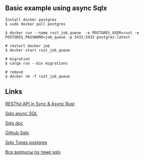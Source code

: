 
## Basic example using async Sqlx

```shell
Install docker postgres
$ sudo docker pull postgres

$ docker run --name rust_job_queue  -e POSTGRES_USER=rust -e POSTGRES_PASSWORD=job_queue -p 5432:5432 postgres:latest
```

```shell
# restart docker job
$ docker start rust_job_queue

# migration
$ cargo run --bin migrations

# remove
$ docker rm -f rust_job_queue
```

## Links

[RESTful API in Sync & Async Rust](https://github.com/Jekshmek/rust-blog/blob/master/posts/restful-api-in-sync-and-async-rust.md)

[Sqlx async SQL](https://crates.io/crates/sqlx)

[Sqlx doc](https://docs.rs/sqlx/0.5.9/sqlx/index.html)

[Github Sqlx](https://github.com/launchbadge/sqlx)

[Sqlx Types postgres](https://github.com/launchbadge/sqlx/blob/be189bd11e6bdd14c45c70bdad477e780a82b050/sqlx-core/src/postgres/types/mod.rs)

[Все вопросы по теме sqlx](https://question-it.com/tags/sqlx)
